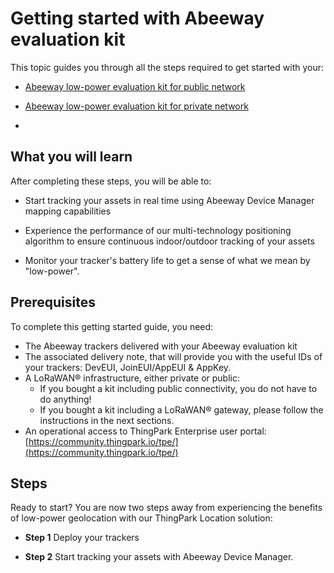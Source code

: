 # Getting started with Abeeway evaluation kit
This topic guides you through all the steps required to get started with your:
* [Abeeway low-power evaluation kit for public network](https://market.thingpark.com/abeeway-low-power-asset-tracking-evaluation-kit-public-network-eu.html)<br/>

* [Abeeway low-power evaluation kit for private network]([https://market.thingpark.com/abeeway-low-power-asset-tracking-evaluation-kit-private-network.html)

* 

## What you will learn
After completing these steps, you will be able to:
* Start tracking your assets in real time using Abeeway Device Manager mapping capabilities<br/>

* Experience the performance of our multi-technology positioning algorithm to ensure continuous indoor/outdoor tracking of your assets
* Monitor your tracker's battery life to get a sense of what we mean by "low-power".

## Prerequisites
To complete this getting started guide, you need:
* The Abeeway trackers delivered with your Abeeway evaluation kit<br/>
* The associated delivery note, that will provide you with the useful IDs of your trackers: DevEUI, JoinEUI/AppEUI & AppKey.
* A LoRaWAN® infrastructure, either private or public:
    * If you bought a kit including public connectivity, you do not have to do anything!<br/>
    * If you bought a kit including a LoRaWAN® gateway, please follow the instructions in the next sections. 
* An operational access to ThingPark Enterprise user portal: [https://community.thingpark.io/tpe/](https://community.thingpark.io/tpe/)<br/>

## Steps
Ready to start? You are now two steps away from experiencing the benefits of low-power geolocation with our ThingPark Location solution:
* **Step 1** Deploy your trackers<br/>

* **Step 2** Start tracking your assets with Abeeway Device Manager.
